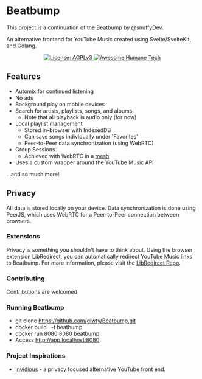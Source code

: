 
# Beatbump

This project is a continuation of the Beatbump by @snuffyDev.

An alternative frontend for YouTube Music created using Svelte/SvelteKit, and Golang.

<p align="center">
	  <a href="https://www.gnu.org/licenses/agpl-3.0.en.html">
    <img alt="License: AGPLv3" src="https://shields.io/badge/License-AGPL%20v3-blue.svg">
  </a>
  <a href="https://github.com/humanetech-community/awesome-humane-tech">
    <img alt="Awesome Humane Tech" src="https://raw.githubusercontent.com/humanetech-community/awesome-humane-tech/main/humane-tech-badge.svg?sanitize=true">
  </a>
</p>

## Features

- Automix for continued listening
- No ads
- Background play on mobile devices
- Search for artists, playlists, songs, and albums
  - Note that all playback is audio only (for now)
- Local playlist management
  - Stored in-browser with IndexedDB
  - Can save songs individually under 'Favorites'
  - Peer-to-Peer data synchronization (using WebRTC)
- Group Sessions
  - Achieved with WebRTC in a [mesh](https://en.wikipedia.org/wiki/Mesh_networking)
- Uses a custom wrapper around the YouTube Music API

...and so much more!


## Privacy

All data is stored locally on your device. Data synchronization is done using PeerJS, which uses WebRTC for a
Peer-to-Peer connection between browsers.

### Extensions

Privacy is something you shouldn't have to think about. Using the browser extension LibRedirect, you can automatically
redirect YouTube Music links to Beatbump. For more information, please visit the
[LibRedirect Repo](https://github.com/libredirect/libredirect).

### Contributing

Contributions are welcomed

### Running Beatbump

- git clone https://github.com/giwty/Beatbump.git
- docker build . -t beatbump
- docker run 8080:8080 beatbump
- Access http://app.localhost:8080  


### Project Inspirations

- [Invidious](https://github.com/iv-org/invidious) - a privacy focused alternative YouTube front end.
